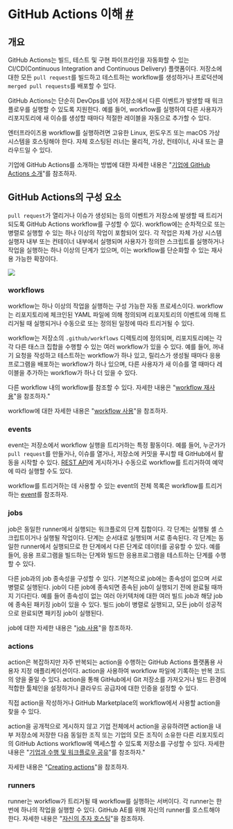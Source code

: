 # GitHub Actions 이해 [#](https://docs.github.com/ko/github-ae@latest/actions/learn-github-actions/understanding-github-actions)

## 개요

GitHub Actions는 빌드, 테스트 및 구현 파이프라인을 자동화할 수 있는
CI/CD(Continuous Integration and Continuous Delivery) 플랫폼이다. 저장소에 대한 모든
`pull request`를 빌드하고 테스트하는 workflow를 생성하거나 프로덕션에 `merged pull requests`를
배포할 수 있다.

GitHub Actions는 단순히 DevOps를 넘어 저장소에서 다른 이벤트가 발생할 때 워크플로우를 실행할 수
있도록 지원한다. 예를 들어, workflow를 실행하여 다른 사용자가 리포지토리에 새 이슈를 생성할 때마다 적절한
레이블을 자동으로 추가할 수 있다.

엔터프라이즈용 workflow를 실행하려면 고유한 Linux, 윈도우즈 또는 macOS 가상 시스템을 호스팅해야 한다.
자체 호스팅된 러너는 물리적, 가상, 컨테이너, 사내 또는 클라우드일 수 있다.

기업에 GitHub Actions를 소개하는 방법에 대한 자세한 내용은 "[기업에 GitHub Actions 소개](https://docs.github.com/en/github-ae@latest/admin/github-actions/getting-started-with-github-actions-for-your-enterprise/introducing-github-actions-to-your-enterprise)"를
참조하자.

## GitHub Actions의 구성 요소

`pull request`가 열리거나 이슈가 생성되는 등의 이벤트가 저장소에 발생할 때 트리거되도록 GitHub
Actions workflow를 구성할 수 있다. workflow에는 순차적으로 또는 병렬로 실행할 수 있는 하나 이상의
작업이 포함되어 있다. 각 작업은 자체 가상 시스템 실행자 내부 또는 컨테이너 내부에서 실행되며 사용자가
정의한 스크립트를 실행하거나 작업을 실행하는 하나 이상의 단계가 있으며, 이는 workflow를 단순화할 수 있는
재사용 가능한 확장이다.

![](https://docs.github.com/assets/cb-25535/mw-1440/images/help/actions/overview-actions-simple.webp)

### workflows

workflow는 하나 이상의 작업을 실행하는 구성 가능한 자동 프로세스이다. workflow는 리포지토리에
체크인된 YAML 파일에 의해 정의되며 리포지토리의 이벤트에 의해 트리거될 때 실행되거나 수동으로 또는 정의된
일정에 따라 트리거될 수 있다.

workflow는 저장소의 `.github/workflows` 디렉토리에 정의되며, 리포지토리에는 각각 다른 태스크
집합을 수행할 수 있는 여러 workflow가 있을 수 있다. 예를 들어, 꺼내기 요청을 작성하고 테스트하는
workflow가 하나 있고, 릴리스가 생성될 때마다 응용 프로그램을 배포하는 workflow가 하나 있으며, 다른
사용자가 새 이슈를 열 때마다 레이블을 추가하는 workflow가 하나 더 있을 수 있다.

다른 workflow 내의 workflow를 참조할 수 있다. 자세한 내용은 "[workflow 재사용](https://docs.github.com/en/github-ae@latest/actions/using-workflows/reusing-workflows)"을
참조하자."

workflow에 대한 자세한 내용은 "[workflow 사용](https://docs.github.com/en/github-ae@latest/actions/using-workflows)"을
참조하자.

### events

event는 저장소에서 workflow 실행을 트리거하는 특정 활동이다. 예를 들어, 누군가가 `pull request`를
만들거나, 이슈를 열거나, 저장소에 커밋을 푸시할 때 GitHub에서 활동을 시작할 수 있다. [REST API](https://docs.github.com/en/github-ae@latest/rest/repos#create-a-repository-dispatch-event)에
게시하거나 수동으로 workflow를 트리거하여 예약에 따라 실행할 수도 있다.

workflow를 트리거하는 데 사용할 수 있는 event의 전체 목록은 workflow를 트리거하는 [event](https://docs.github.com/en/github-ae@latest/actions/using-workflows/events-that-trigger-workflows)를
참조하자.

### jobs

job은 동일한 runner에서 실행되는 워크플로의 단계 집합이다. 각 단계는 실행될 셸 스크립트이거나 실행될
작업이다. 단계는 순서대로 실행되며 서로 종속된다. 각 단계는 동일한 runner에서 실행되므로 한 단계에서 다른
단계로 데이터를 공유할 수 있다. 예를 들어, 응용 프로그램을 빌드하는 단계와 빌드한 응용프로그램을 테스트하는
단계를 수행할 수 있다.

다른 job과의 job 종속성을 구성할 수 있다. 기본적으로 job에는 종속성이 없으며 서로 병렬로 실행된다.
job이 다른 job에 종속되면 종속된 job이 실행되기 전에 완료될 때까지 기다린다. 예를 들어 종속성이 없는
여러 아키텍처에 대한 여러 빌드 job과 해당 job에 종속된 패키징 job이 있을 수 있다. 빌드 job이 병렬로
실행되고, 모든 job이 성공적으로 완료되면 패키징 job이 실행된다.

job에 대한 자세한 내용은 "[job 사용](https://docs.github.com/en/github-ae@latest/actions/using-jobs)"을
참조하자.

### actions

action은 복잡하지만 자주 반복되는 action을 수행하는 GitHub Actions 플랫폼용 사용자 지정
애플리케이션이다. action을 사용하여 workflow 파일에 기록하는 반복 코드의 양을 줄일 수 있다. action을
통해 GitHub에서 Git 저장소를 가져오거나 빌드 환경에 적합한 툴체인을 설정하거나 클라우드 공급자에 대한
인증을 설정할 수 있다.

직접 action을 작성하거나 GitHub Marketplace의 workflow에서 사용할 action을 찾을 수 있다.

action을 공개적으로 게시하지 않고 기업 전체에서 action을 공유하려면 action을 내부 저장소에 저장한
다음 동일한 조직 또는 기업의 모든 조직이 소유한 다른 리포지토리의 GitHub Actions workflow에
액세스할 수 있도록 저장소를 구성할 수 있다. 자세한 내용은 "[기업과 수행 및 워크플로우 공유](https://docs.github.com/en/github-ae@latest/actions/creating-actions/sharing-actions-and-workflows-with-your-enterprise)"를
참조하자."

자세한 내용은 "[Creating actions](https://docs.github.com/en/github-ae@latest/actions/creating-actions)"을
참조하자.

### runners

runner는 workflow가 트리거될 때 workflow를 실행하는 서버이다. 각 runner는 한 번에 하나의 작업을
실행할 수 있다. GitHub AE를 위해 자신의 runner를 호스트해야 한다. 자세한 내용은 "[자신의 주자 호스팅](https://docs.github.com/en/github-ae@latest/actions/hosting-your-own-runners)"을
참조하자.

